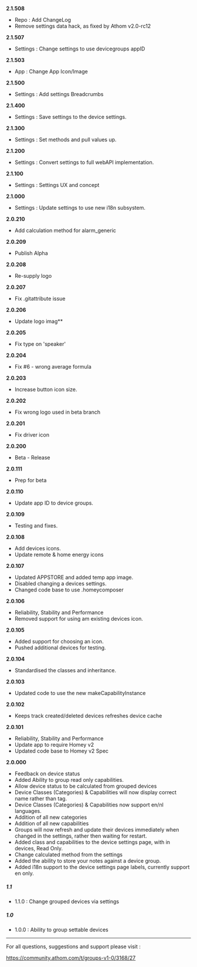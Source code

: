 **2.1.508**
- Repo : Add ChangeLog
- Remove settings data hack, as fixed by Athom v2.0-rc12

**2.1.507**
- Settings : Change settings to use devicegroups appID

**2.1.503**
- App : Change App Icon/Image

**2.1.500**
- Settings : Add settings Breadcrumbs

**2.1.400**
- Settings : Save settings to the device settings.

**2.1.300**
- Settings : Set methods and pull values up.

**2.1.200**
- Settings : Convert settings to full webAPI implementation.

**2.1.100**
- Settings : Settings UX and concept

**2.1.000**
- Settings :  Update settings to use new i18n subsystem.

**2.0.210**
- Add calculation method for alarm_generic

**2.0.209**
- Publish Alpha

**2.0.208**
- Re-supply logo

**2.0.207**
- Fix .gitattribute issue

**2.0.206**
- Update logo imag**

**2.0.205**
- Fix type on 'speaker'

**2.0.204**
- Fix #6 - wrong average formula

**2.0.203**
- Increase button icon size.

**2.0.202**
- Fix wrong logo used in beta branch

**2.0.201**
- Fix driver icon

**2.0.200**
- Beta - Release

**2.0.111**
- Prep for beta

**2.0.110**
- Update app ID to device groups.

**2.0.109**
- Testing and fixes.

**2.0.108**
- Add devices icons.
- Update remote & home energy icons

**2.0.107**
- Updated APPSTORE and added temp app image.
- Disabled changing a devices settings.
- Changed code base to use .homeycomposer

**2.0.106**
- Reliability, Stability and Performance
- Removed support for using am existing devices icon.

**2.0.105**
- Added support for choosing an icon.
- Pushed additional devices for testing.

**2.0.104**
- Standardised the classes and inheritance.

**2.0.103**
- Updated code to use the new makeCapabilityInstance

**2.0.102**
- Keeps track created/deleted devices refreshes device cache

**2.0.101**
- Reliability, Stability and Performance
- Update app to require Homey v2
- Updated code base to Homey v2 Spec

**2.0.000**
- Feedback on device status
- Added Ability to group read only capabilities.
- Allow device status to be calculated from grouped devices
- Device Classes (Categories) & Capabilities will now display correct name rather than tag.
- Device Classes (Categories) & Capabilities now support en/nl languages.
- Addition of all new categories
- Addition of all new capabilities
- Groups will now refresh and update their devices immediately when changed in the settings, rather then waiting for  restart.
- Added class and capabilities to the device settings page, with in devices, Read Only.
- Change calculated method from the settings
- Added the ability to store your notes against a device group.
- Added i18n support to the device settings page labels, currently support en only.


##### 1.1

- 1.1.0 : Change grouped devices via settings

##### 1.0

- 1.0.0 : Ability to group settable devices



---

For all questions, suggestions and support please visit :

https://community.athom.com/t/groups-v1-0/3168/27